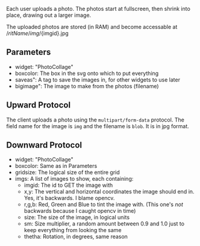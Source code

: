 Each user uploads a photo.  The photos start at fullscreen, then shrink into place, drawing out a larger image.

The uploaded photos are stored (in RAM) and become accessable at /${ritName}/img/${imgid}.jpg

## Parameters

  * widget: "PhotoCollage"
  * boxcolor: The box in the svg onto which to put everything
  * saveas": A tag to save the images in, for other widgets to use later
  * bigimage": The image to make from the photos (filename)

## Upward Protocol

The client uploads a photo using the `multipart/form-data` protocol.  The field name for the image is `img` and the filename is `blob`.  It is in jpg format.

## Downward Protocol

  * widget: "PhotoCollage"
  * boxcolor: Same as in Parameters
  * gridsize: The logical size of the entire grid
  * imgs: A list of images to show, each containing:
     * imgid: The id to GET the image with
     * x,y: The vertical and horizontal coordinates the image should
            end in.  Yes, it's backwards.  I blame opencv.
     * r,g,b: Red, Green and Blue to tint the image with.  (This one's
              *not* backwards because I caught opencv in time)
     * size: The size of the image, in logical units
     * sm: Size multiplier, a random amount between 0.9 and 1.0 just
           to keep everything from looking the same
     * thetha: Rotation, in degrees, same reason
